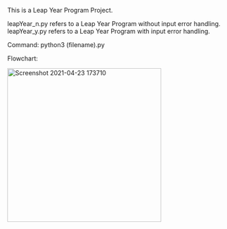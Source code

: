 This is a Leap Year Program Project.

leapYear_n.py refers to a Leap Year Program without input error handling.
leapYear_y.py refers to a Leap Year Program with input error handling.

Command:
python3 (filename).py

Flowchart: 

<img width="350" alt="Screenshot 2021-04-23 173710" src="https://user-images.githubusercontent.com/62975646/115941555-ab20d680-a45a-11eb-940f-2a07dfd90dba.png"> 
